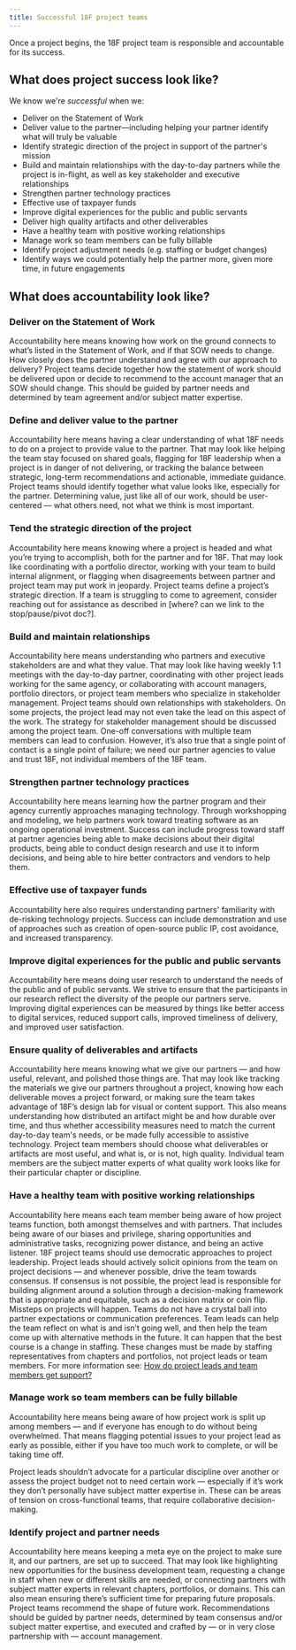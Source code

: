 ```yaml
---
title: Successful 18F project teams
---
```


Once a project begins, the 18F project team is responsible and accountable for its success.

## What does project success look like?

We know we're _successful_ when we:

* Deliver on the Statement of Work
* Deliver value to the partner—including helping your partner identify what will truly be valuable
* Identify strategic direction of the project in support of the partner's mission
* Build and maintain relationships with the day-to-day partners while the project is in-flight, as well as key stakeholder and executive relationships
* Strengthen partner technology practices
* Effective use of taxpayer funds
* Improve digital experiences for the public and public servants
* Deliver high quality artifacts and other deliverables
* Have a healthy team with positive working relationships
* Manage work so team members can be fully billable
* Identify project adjustment needs (e.g. staffing or budget changes)
* Identify ways we could potentially help the partner more, given more time, in future engagements

## What does accountability look like?

### Deliver on the Statement of Work

Accountability here means knowing how work on the ground connects to what’s listed in the Statement of Work, and if that SOW needs to change. How closely does the partner understand and agree with our approach to delivery? Project teams decide together how the statement of work should be delivered upon or decide to recommend to the account manager that an SOW should change. This should be guided by partner needs and determined by team agreement and/or subject matter expertise.

### Define and deliver value to the partner

Accountability here means having a clear understanding of what 18F needs to do on a project to provide value to the partner. That may look like helping the team stay focused on shared goals, flagging for 18F leadership when a project is in danger of not delivering, or tracking the balance between strategic, long-term recommendations and actionable, immediate guidance.
Project teams should identify together what value looks like, especially for the partner. Determining value, just like all of our work, should be user-centered — what others need, not what we think is most important.

### Tend the strategic direction of the project

Accountability here means knowing where a project is headed and what you’re trying to accomplish, both for the partner and for 18F. That may look like coordinating with a portfolio director, working with your team to build internal alignment, or flagging when disagreements between partner and project team may put work in jeopardy. Project teams define a project’s strategic direction. If a team is struggling to come to agreement, consider reaching out for assistance as described in [where? can we link to the stop/pause/pivot doc?].

### Build and maintain relationships

Accountability here means understanding who partners and executive stakeholders are and what they value. That may look like having weekly 1:1 meetings with the day-to-day partner, coordinating with other project leads working for the same agency, or collaborating with account managers, portfolio directors, or project team members who specialize in stakeholder management.
Project teams should own relationships with stakeholders. On some projects, the project lead may not even take the lead on this aspect of the work. The strategy for stakeholder management should be discussed among the project team. One-off conversations with multiple team members can lead to confusion. However, it’s also true that a single point of contact is a single point of failure; we need our partner agencies to value and trust 18F, not individual members of the 18F team.

### Strengthen partner technology practices

Accountability here means learning how the partner program and their agency currently approaches managing technology. Through workshopping and modeling, we help partners work toward treating software as an ongoing operational investment. Success can include progress toward staff at partner agencies being able to make decisions about their digital products, being able to conduct design research and use it to inform decisions, and being able to hire better contractors and vendors to help them.

### Effective use of taxpayer funds
Accountability here also requires understanding partners' familiarity with de-risking technology projects. Success can include demonstration and use of approaches such as creation of open-source public IP, cost avoidance, and increased transparency.

### Improve digital experiences for the public and public servants

Accountability here means doing user research to understand the needs of the public and of public servants. We strive to ensure that the participants in our research reflect the diversity of the people our partners serve. Improving digital experiences can be measured by things like better access to digital services, reduced support calls, improved timeliness of delivery, and improved user satisfaction.

### Ensure quality of deliverables and artifacts

Accountability here means knowing what we give our partners — and how useful, relevant, and polished those things are. That may look like tracking the materials we give our partners throughout a project, knowing how each deliverable moves a project forward, or making sure the team takes advantage of 18F’s design lab for visual or content support. This also means understanding how distributed an artifact might be and how durable over time, and thus whether accessibility measures need to match the current day-to-day team's needs, or be made fully accessible to assistive technology.
Project team members should choose what deliverables or artifacts are most useful, and what is, or is not, high quality. Individual team members are the subject matter experts of what quality work looks like for their particular chapter or discipline.

### Have a healthy team with positive working relationships

Accountability here means each team member being aware of how project teams function, both amongst themselves and with partners. That includes being aware of our biases and privilege, sharing opportunities and administrative tasks, recognizing power distance, and being an active listener.
18F project teams should use democratic approaches to project leadership. Project leads should actively solicit opinions from the team on project decisions — and whenever possible, drive the team towards consensus. If consensus is not possible, the project lead is responsible for building alignment around a solution through a decision-making framework that is appropriate and equitable, such as a decision matrix or coin flip.
Missteps on projects will happen. Teams do not have a crystal ball into partner expectations or communication preferences. Team leads can help the team reflect on what is and isn’t going well, and then help the team come up with alternative methods in the future. It can happen that the best course is a change in staffing. These changes must be made by staffing representatives from chapters and portfolios, not project leads or team members. For more information see: [How do project leads and team members get support?]({{site.baseurl}}/leading-projects/#how-do-project-leads-get-support)

### Manage work so team members can be fully billable
Accountability here means being aware of how project work is split up among members — and if everyone has enough to do without being overwhelmed. That means flagging potential issues to your project lead as early as possible, either if you have too much work to complete, or will be taking time off.

Project leads shouldn’t advocate for a particular discipline over another or assess the project budget not to need certain work — especially if it’s work they don’t personally have subject matter expertise in. These can be areas of tension on cross-functional teams, that require collaborative decision-making.

### Identify project and partner needs
Accountability here means keeping a meta eye on the project to make sure it, and our partners, are set up to succeed. That may look like highlighting new opportunities for the business development team, requesting a change in staff when new or different skills are needed, or connecting partners with subject matter experts in relevant chapters, portfolios, or domains. This can also mean ensuring there’s sufficient time for preparing future proposals.
Project teams recommend the shape of future work. Recommendations should be guided by partner needs, determined by team consensus and/or subject matter expertise, and executed and crafted by — or in very close partnership with — account management.
